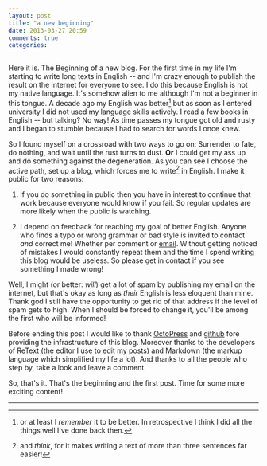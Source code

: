 ```yaml
---
layout: post
title: "a new beginning"
date: 2013-03-27 20:59
comments: true
categories:
---
```


Here it is. The Beginning of a new blog. For the first time in my life I'm starting to write long texts in English -- and I'm crazy enough to publish the result on the internet for everyone to see. I do this because English is not my native language. It's somehow alien to me although I'm not a beginner in this tongue. A decade ago my English was better[^1] but as soon as I entered university I did not used my language skills actively. I read a few books in English -- but talking? No way! As time passes my tongue got old and rusty and I began to stumble because I had to search for words I once knew.

So I found myself on a crossroad with two ways to go on: Surrender to fate, do nothing, and wait until the rust turns to dust. **Or** I could get my ass up and do something against the degeneration. As you can see I choose the active path, set up a blog, which forces me to write[^2] in English. I make it public for two reasons:

1. If you do something in public then you have in interest to continue that work because everyone would know if you fail. So regular updates are more likely when the public is watching.

2. I depend on feedback for reaching my goal of better English. Anyone who finds a typo or wrong grammar or bad style is invited to contact _and_ correct me! Whether per comment or [email](mailto:alien@stonedgolem.de). Without getting noticed of mistakes I would constantly repeat them and the time I spend writing this blog would be useless. So please get in contact if you see something I made wrong!

Well, I might (or better: _will_) get a lot of spam by publishing my email on the internet, but that's okay as long as _their_ English is less eloquent than mine. Thank god I still have the opportunity to get rid of that address if the level of spam gets to high. When I should be forced to change it, you'll be among the first who will be informed!

Before ending this post I would like to thank [OctoPress](http://octopress.org) and [github](http://guthub.com) fore providing the infrastructure of this blog. Moreover thanks to the developers of ReText (the editor I use to edit my posts) and Markdown (the markup language which simplified my life a lot). And thanks to all the people who step by, take a look and leave a comment.

So, that's it. That's the beginning and the first post. Time for some more exciting content!

------
[^1]: or at least I _remember_ it to be better. In retrospective I think I did all the things well I've done back then.

[^2]: and _think_, for it makes writing a text of more than three sentences far easier!